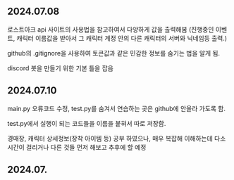 2024.07.08
--------------------------------------------------------
로스트아크 api 사이트의 사용법을 참고하여서 다양하게 값을 출력해봄 (진행중인 이벤트, 캐릭터 이름값을 받아서 그 캐릭터 계정 안의 다른 캐릭터의 서버와 닉네임등 출력.)

github의 .gitignore을 사용하여 토큰값과 같은 민감한 정보를 숨기는 법을 알게 됨.

discord 봇을 만들기 위한 기본 틀을 잡음



2024.07.10
--------------------------------------------------------
main.py 오류코드 수정, test.py를 숨겨서 연습하는 곳은 github에 안올라 가도록 함.

test.py에서 실행이 되는 코드들을 이름을 붙혀서 따로 저장함.

경매장, 캐릭터 상세정보(장착 아이템 등) 공부 하였으나, 매우 복잡해 이해하는데 다소 시간이 걸리거나 다른 것들 먼저 해보고 추후에 할 예정


2024.07.
--------------------------------------------------------
